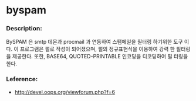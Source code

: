 # byspam

### Description:

BySPAM 은 smtp 데몬과 procmail 과 연동하여 스팸메일을 필터링 하기위한 도구
이다. 이 프로그램은 펄로 작성이 되어졌으며, 펄의 정규표현식을 이용하여 강력
한 필터링을 제공한다. 또한, BASE64, QUOTED-PRINTABLE 인코딩을 디코딩하여 필
터링을 한다.

### Leference:
* http://devel.oops.org/viewforum.php?f=6